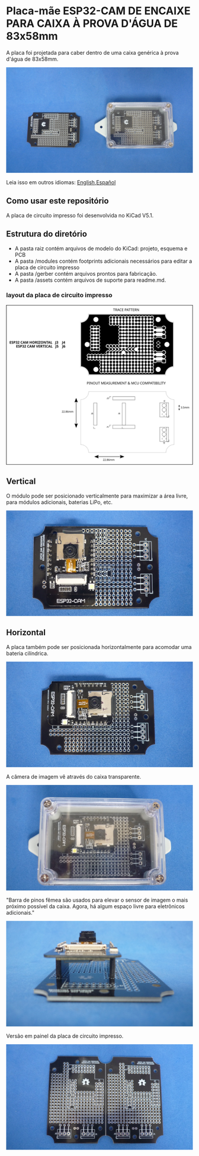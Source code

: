 # Placa-mãe ESP32-CAM DE ENCAIXE PARA CAIXA À PROVA D'ÁGUA DE 83x58mm

A placa foi projetada para caber dentro de uma caixa genérica à prova d'água de 83x58mm.

![MODULE](/esp32cam-proto-83x58mm/assets/img/pcbandenclosure.jpg)

Leia isso em outros idiomas: [English](/esp32cam-proto-83x58mm/README.md),[Español](/esp32cam-proto-83x58mm/assets/md/README.es.md)

## Como usar este repositório

A placa de circuito impresso foi desenvolvida no KiCad V5.1.

## Estrutura do diretório

* A pasta raiz contém arquivos de modelo do KiCad: projeto, esquema e PCB
* A pasta /modules contém footprints adicionais necessários para editar a placa de circuito impresso
* A pasta /gerber contém arquivos prontos para fabricação.
* A pasta /assets contém arquivos de suporte para readme.md.

### layout da placa de circuito impresso

![MODULE](/esp32cam-proto-83x58mm/assets/img/pinout.svg)

## Vertical

O módulo pode ser posicionado verticalmente para maximizar a área livre, para módulos adicionais, baterias LiPo, etc.

![MODULE](/esp32cam-proto-83x58mm/assets/img/vertical.jpg)

## Horizontal

A placa também pode ser posicionada horizontalmente para acomodar uma bateria cilíndrica.

![MODULE](/esp32cam-proto-83x58mm/assets/img/horizontal.jpg)

A câmera de imagem vê através do caixa transparente.

![MODULE](/esp32cam-proto-83x58mm/assets/img/sensor.jpg)

"Barra de pinos fêmea são usados para elevar o sensor de imagem o mais próximo possível da caixa. Agora, há algum espaço livre para eletrônicos adicionais."

![MODULE](/esp32cam-proto-83x58mm/assets/img/space.jpg)

Versão em painel da placa de circuito impresso.

![MODULE](/esp32cam-proto-83x58mm/assets/img/panel.jpg)


